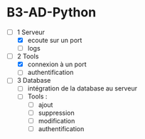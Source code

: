 # B3-AD-Python

- [ ] 1 Serveur
	- [x] ecoute sur un port
    - [ ] logs
- [ ] 2 Tools
	- [x] connexion à un port
    - [ ] authentification
- [ ] 3 Database
	- [ ] intégration de la database au serveur
    - [ ] Tools :
        - [ ] ajout
        - [ ] suppression
        - [ ] modification
        - [ ] authentification
